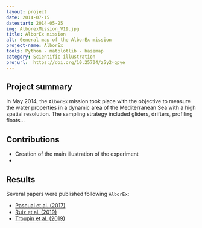 ```yaml
---
layout: project
date: 2014-07-15
datestart: 2014-05-25
img: AlborexMission_V19.jpg
title: AlborEx mission
alt: General map of the AlborEx mission
project-name: AlborEx
tools: Python - matplotlib - basemap
category: Scientific illustration
projurl:  https://doi.org/10.25704/z5y2-qpye
---
```


## Project summary

In May 2014, the `AlborEx` mission took place with the objective to measure the water properties in a dynamic area of the Mediterranean Sea with a high spatial resolution. The sampling strategy included gliders, drifters, profiling floats...

## Contributions

- Creation of the main illustration of the experiment
- 

## Results

Several papers were published following `AlborEx`:
- [Pascual et al. (2017)](https://www.frontiersin.org/articles/10.3389/fmars.2017.00039/full)
- [Ruiz et al. (2019)](https://agupubs.onlinelibrary.wiley.com/doi/full/10.1029/2019JC015034)
- [Troupin et al. (2019)](https://essd.copernicus.org/articles/11/129/2019/)
